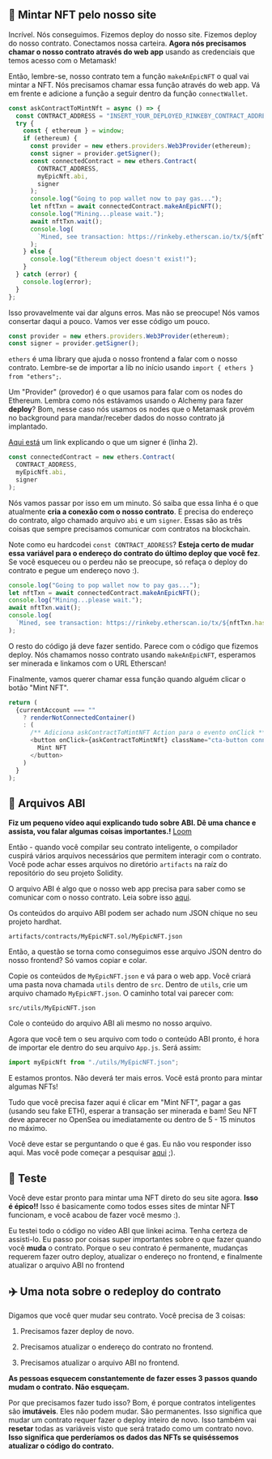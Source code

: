 ## 💚 Mintar NFT pelo nosso site

Incrível. Nós conseguimos. Fizemos deploy do nosso site. Fizemos deploy do nosso contrato. Conectamos nossa carteira. **Agora nós precisamos chamar o nosso contrato através do web app** usando as credenciais que temos acesso com o Metamask!

Então, lembre-se, nosso contrato tem a função `makeAnEpicNFT` o qual vai mintar a NFT. Nós precisamos chamar essa função através do web app. Vá em frente e adicione a função a seguir dentro da função `connectWallet`.

```javascript
const askContractToMintNft = async () => {
  const CONTRACT_ADDRESS = "INSERT_YOUR_DEPLOYED_RINKEBY_CONTRACT_ADDRESS";
  try {
    const { ethereum } = window;
    if (ethereum) {
      const provider = new ethers.providers.Web3Provider(ethereum);
      const signer = provider.getSigner();
      const connectedContract = new ethers.Contract(
        CONTRACT_ADDRESS,
        myEpicNft.abi,
        signer
      );
      console.log("Going to pop wallet now to pay gas...");
      let nftTxn = await connectedContract.makeAnEpicNFT();
      console.log("Mining...please wait.");
      await nftTxn.wait();
      console.log(
        `Mined, see transaction: https://rinkeby.etherscan.io/tx/${nftTxn.hash}`
      );
    } else {
      console.log("Ethereum object doesn't exist!");
    }
  } catch (error) {
    console.log(error);
  }
};
```

Isso provavelmente vai dar alguns erros. Mas não se preocupe! Nós vamos consertar daqui a pouco. Vamos ver esse código um pouco.

```javascript
const provider = new ethers.providers.Web3Provider(ethereum);
const signer = provider.getSigner();
```

`ethers` é uma library que ajuda o nosso frontend a falar com o nosso contrato. Lembre-se de importar a lib no início usando `import { ethers } from "ethers";`.

Um "Provider" (provedor) é o que usamos para falar com os nodes do Ethereum. Lembra como nós estávamos usando o Alchemy para fazer **deploy**? Bom, nesse caso nós usamos os nodes que o Metamask provém no background para mandar/receber dados do nosso contrato já implantado.

[Aqui está](https://docs.ethers.io/v5/api/signer/#signers) um link explicando o que um signer é (linha 2).

```javascript
const connectedContract = new ethers.Contract(
  CONTRACT_ADDRESS,
  myEpicNft.abi,
  signer
);
```

Nós vamos passar por isso em um minuto. Só saiba que essa linha é o que atualmente **cria a conexão com o nosso contrato**. E precisa do endereço do contrato, algo chamado arquivo `abi` e um `signer`. Essas são as três coisas que sempre precisamos comunicar com contratos na blockchain.

Note como eu hardcodei `const CONTRACT_ADDRESS`? **Esteja certo de mudar essa variável para o endereço do contrato do último deploy que você fez**. Se você esqueceu ou o perdeu não se preocupe, só refaça o deploy do contrato e pegue um endereço novo :).

```javascript
console.log("Going to pop wallet now to pay gas...");
let nftTxn = await connectedContract.makeAnEpicNFT();
console.log("Mining...please wait.");
await nftTxn.wait();
console.log(
  `Mined, see transaction: https://rinkeby.etherscan.io/tx/${nftTxn.hash}`
);
```

O resto do código já deve fazer sentido. Parece com o código que fizemos deploy. Nós chamamos nosso contrato usando `makeAnEpicNFT`, esperamos ser minerada e linkamos com o URL Etherscan!

Finalmente, vamos querer chamar essa função quando alguém clicar o botão "Mint NFT".

```javascript
return (
  {currentAccount === ""
    ? renderNotConnectedContainer()
    : (
      /** Adiciona askContractToMintNFT Action para o evento onClick **/
      <button onClick={askContractToMintNft} className="cta-button connect-wallet-button">
        Mint NFT
      </button>
    )
  }
);
```

## 📂 Arquivos ABI

**Fiz um pequeno vídeo aqui explicando tudo sobre ABI. Dê uma chance e assista, vou falar algumas coisas importantes.!**
[Loom](https://www.loom.com/share/2d493d687e5e4172ba9d47eeede64a37)

Então - quando você compilar seu contrato inteligente, o compilador cuspirá vários arquivos necessários que permitem interagir com o contrato. Você pode achar esses arquivos no diretório `artifacts` na raíz do repositório do seu projeto Solidity.

O arquivo ABI é algo que o nosso web app precisa para saber como se comunicar com o nosso contrato. Leia sobre isso [aqui](https://docs.soliditylang.org/en/v0.5.3/abi-spec.html).

Os conteúdos do arquivo ABI podem ser achado num JSON chique no seu projeto hardhat.

`artifacts/contracts/MyEpicNFT.sol/MyEpicNFT.json`

Então, a questão se torna como conseguimos esse arquivo JSON dentro do nosso frontend? Só vamos copiar e colar.

Copie os conteúdos de `MyEpicNFT.json` e vá para o web app. Você criará uma pasta nova chamada `utils` dentro de `src`. Dentro de `utils`, crie um arquivo chamado `MyEpicNFT.json`. O caminho total vai parecer com:

`src/utils/MyEpicNFT.json`

Cole o conteúdo do arquivo ABI ali mesmo no nosso arquivo.

Agora que você tem o seu arquivo com todo o conteúdo ABI pronto, é hora de importar ele dentro do seu arquivo `App.js`. Será assim:

```javascript
import myEpicNft from "./utils/MyEpicNFT.json";
```

E estamos prontos. Não deverá ter mais erros. Você está pronto para mintar algumas NFTs!

Tudo que você precisa fazer aqui é clicar em "Mint NFT", pagar a gas (usando seu fake ETH), esperar a transação ser minerada e bam! Seu NFT deve aparecer no OpenSea ou imediatamente ou dentro de 5 - 15 minutos no máximo.

Você deve estar se perguntando o que é gas. Eu não vou responder isso aqui. Mas você pode começar a pesquisar [aqui](https://ethereum.org/en/developers/docs/gas/) ;).

## 🤩 Teste

Você deve estar pronto para mintar uma NFT direto do seu site agora. **Isso é épico!!** Isso é basicamente como todos esses sites de mintar NFT funcionam, e você acabou de fazer você mesmo :).

Eu testei todo o código no vídeo ABI que linkei acima. Tenha certeza de assisti-lo. Eu passo por coisas super importantes sobre o que fazer quando você **muda** o contrato. Porque o seu contrato é permanente, mudanças requerem fazer outro deploy, atualizar o endereço no frontend, e finalmente atualizar o arquivo ABI no frontend

## ✈️ Uma nota sobre o redeploy do contrato

Digamos que você quer mudar seu contrato. Você precisa de 3 coisas:

1. Precisamos fazer deploy de novo.

2. Precisamos atualizar o endereço do contrato no frontend.

3. Precisamos atualizar o arquivo ABI no frontend.

**As pessoas esquecem constantemente de fazer esses 3 passos quando mudam o contrato. Não esqueçam.**

Por que precisamos fazer tudo isso? Bom, é porque contratos inteligentes são  **imutáveis**. Eles não podem mudar. São permanentes. Isso significa que mudar um contrato requer fazer o deploy inteiro de novo. Isso também vai **resetar** todas as variáveis visto que será tratado como um contrato novo. **Isso significa que perderíamos os dados das NFTs se quiséssemos atualizar o código do contrato.**